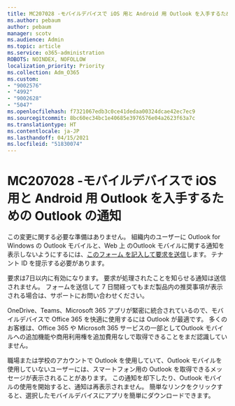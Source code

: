 ```yaml
---
title: MC207028 -モバイルデバイスで iOS 用と Android 用 Outlook を入手するための Outlook の通知
ms.author: pebaum
author: pebaum
manager: scotv
ms.audience: Admin
ms.topic: article
ms.service: o365-administration
ROBOTS: NOINDEX, NOFOLLOW
localization_priority: Priority
ms.collection: Adm_O365
ms.custom:
- "9002576"
- "4992"
- "9002628"
- "5047"
ms.openlocfilehash: f7321067edb3c0ce41dedaa00324dcae42ec7ec9
ms.sourcegitcommit: 8bc60ec34bc1e40685e3976576e04a2623f63a7c
ms.translationtype: HT
ms.contentlocale: ja-JP
ms.lasthandoff: 04/15/2021
ms.locfileid: "51830074"
---
```

# <a name="mc207028---notifications-in-outlook-to-obtain-outlook-for-ios-and-android-on-mobile-devices"></a>MC207028 -モバイルデバイスで iOS 用と Android 用 Outlook を入手するための Outlook の通知

この変更に関する必要な準備はありません。 組織内のユーザーに Outlook for Windows の Outlook モバイルと、Web 上 のOutlook モバイルに関する通知を表示しないようにするには、[このフォーム を記入して要求を送信](https://aka.ms/MC207028)します。 テナント ID を提示する必要があります。 

要求は7日以内に有効になります。 要求が処理されたことを知らせる通知は送信されません。 フォームを送信して 7 日間経ってもまだ製品内の推奨事項が表示される場合は、サポートにお問い合わせください。

OneDrive、Teams、Microsoft 365 アプリが緊密に統合されているので、モバイルデバイスで Office 365 を快適に使用するには Outlook が最適です。 多くのお客様は、Office 365 や Microsoft 365 サービスの一部としてOutlook モバイルへの追加機能や商用利用権を追加費用なしで取得できることをまだ認識していません。

職場または学校のアカウントで Outlook を使用していて、Outlook モバイルを使用していないユーザーには、スマートフォン用の Outlook を取得できるメッセージが表示されることがあります。 この通知を却下したり、Outlook モバイルの使用を開始すると、通知は再表示されません。 簡単なリンクをクリックすると、選択したモバイルデバイスにアプリを簡単にダウンロードできます。

